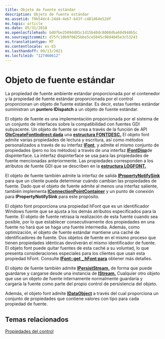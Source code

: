 ```yaml
---
title: Objeto de fuente estándar
description: Objeto de fuente estándar
ms.assetid: f9b54dc4-24d4-4eb7-b43f-c481d64e52df
ms.topic: article
ms.date: 05/31/2018
ms.openlocfilehash: bd0fbe2509dd85c1d15b40dc8008dba60d948b5c
ms.sourcegitcommit: d75fc10b9f0825bbe5ce5045c90d4045e3c53243
ms.translationtype: MT
ms.contentlocale: es-ES
ms.lasthandoff: 09/13/2021
ms.locfileid: "127466612"
---
```

# <a name="standard-font-object"></a>Objeto de fuente estándar

La propiedad de fuente ambiente estándar proporcionada por el contenedor y la propiedad de fuente estándar proporcionada por el control proporcionan un objeto de fuente estándar. Es decir, estas fuentes estándar suministran un **puntero IDispatch** a un objeto de fuente estándar.

El objeto de fuente es una implementación proporcionada por el sistema de un conjunto de interfaces sobre la compatibilidad con fuentes GDI subyacente. Un objeto de fuente se crea a través de la función de API [**OleCreateFontIndirect dada**](/windows/desktop/api/OleCtl/nf-olectl-olecreatefontindirect) una [**estructura FONTDESC.**](/windows/win32/api/olectl/ns-olectl-fontdesc) El objeto font admite varias propiedades de lectura y escritura, así como métodos personalizados a través de su interfaz [**IFont**](/windows/desktop/api/OCIdl/nn-ocidl-ifont), y admite el mismo conjunto de propiedades (pero no los métodos) a través de una interfaz [**IFontDisp**](/windows/win32/api/ocidl/nn-ocidl-ifontdisp)de dispinterface. La interfaz dispinterface se usa para las propiedades de fuente mencionadas anteriormente. Las propiedades corresponden a los atributos de fuente GDI que se describen en la [**estructura LOGFONT.**](/windows/win32/api/dimm/ns-dimm-logfonta)

El objeto de fuente también admite la interfaz de salida [**IPropertyNotifySink**](/windows/desktop/api/OCIdl/nn-ocidl-ipropertynotifysink) para que un cliente pueda determinar cuándo cambian las propiedades de fuente. Dado que el objeto de fuente admite al menos una interfaz saliente, también implementa [**IConnectionPointContainer**](/windows/desktop/api/OCIdl/nn-ocidl-iconnectionpointcontainer) y un punto de conexión para **IPropertyNotifySink** para este propósito.

El objeto font proporciona una propiedad hFont que es un identificador Windows fuente que se ajusta a los demás atributos especificados para la fuente. El objeto de fuente retrasa la realización de esta fuente cuando sea posible, por lo que establecer consecutivamente dos propiedades en una fuente no hará que se haga una fuente intermedia. Además, como optimización, el objeto de fuente estándar mantiene una caché de identificadores de fuente. Dos objetos de fuente en el mismo proceso que tienen propiedades idénticas devolverán el mismo identificador de fuente. El objeto font puede quitar fuentes de esta caché a su voluntad, lo que presenta consideraciones especiales para los clientes que usan esta propiedad hFont. Consulte [**IFont::get \_ hFont para**](/windows/desktop/api/OCIdl/nf-ocidl-ifont-get_hfont) obtener más detalles.

El objeto de fuente también admite [**IPersistStream,**](/windows/desktop/api/ObjIdl/nn-objidl-ipersiststream) de forma que puede guardarse y cargarse desde una instancia de [**IStream.**](/windows/desktop/api/objidl/nn-objidl-istream) Cualquier otro objeto que use un objeto de fuente internamente normalmente guardaría y cargaría la fuente como parte del propio control de persistencia del objeto.

Además, el objeto font admite [**IDataObject**](/windows/desktop/api/ObjIdl/nn-objidl-idataobject) a través del cual proporciona un conjunto de propiedades que contiene valores con tipo para cada propiedad de fuente.

## <a name="related-topics"></a>Temas relacionados

<dl> <dt>

[Propiedades del control](control-properties.md)
</dt> </dl>

 

 